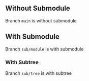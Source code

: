 ## Without Submodule 

Branch ```main``` is without submodule

## With Submodule

Branch ```sub/module``` is with submodule

### With Subtree

Branch ```sub/tree``` is with subtree
